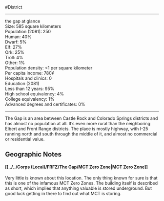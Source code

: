 #District 

---
the gap at glance  
Size: 585 square kilometers  
Population (2081): 250  
Human: 40%  
Dwarf: 5%  
Elf: 27%  
Ork: 25%  
Troll: 4%  
Other: 1%  
Population density: <1 per square kilometer  
Per capita income: 780¥  
Hospitals and clinics: 0  
Education (2081)  
Less than 12 years: 95%  
High school equivalency: 4%  
College equivalency: 1%  
Advanced degrees and certificates: 0%

---
The Gap is an area between Castle Rock and Colorado Springs districts and has almost no population at all. It’s even more rural than the neighboring Elbert and Front Range districts. The place is mostly highway, with I-25 running north and south through the middle of it, and almost no commercial or residential value.

## Geographic Notes
#### [[../../Corps (Local)/FRFZ/The Gap/MCT Zero Zone|MCT Zero Zone]]
Very little is known about this location. The only thing known for sure is that this is one of the infamous MCT Zero Zones. The building itself is described as short, which implies that anything valuable is stored underground. But good luck getting in there to find out what MCT is storing.